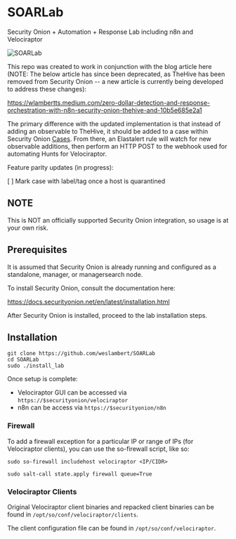 # SOARLab
Security Onion + Automation + Response Lab including n8n and Velociraptor

![SOARLab](https://user-images.githubusercontent.com/16829864/163741754-3d2823fd-6631-42ec-97dd-404397254ad2.png)

This repo was created to work in conjunction with the blog article here (NOTE: The below article has since been deprecated, as TheHive has been removed from Security Onion -- a new article is currently being developed to address these changes): 

https://wlambertts.medium.com/zero-dollar-detection-and-response-orchestration-with-n8n-security-onion-thehive-and-10b5e685e2a1

The primary difference with the updated implementation is that instead of adding an observable to TheHive, it should be added to a case within Security Onion [Cases](https://docs.securityonion.net/en/2.3/cases.html). From there, an Elastalert rule will watch for new observable additions, then perform an HTTP POST to the webhook used for automating Hunts for Velociraptor.

Feature parity updates (in progress):

[ ] Mark case with label/tag once a host is quarantined 

## NOTE 
This is NOT an officially supported Security Onion integration, so usage is at your own risk.

## Prerequisites
It is assumed that Security Onion is already running and configured as a standalone, manager, or managersearch node.  

To install Security Onion, consult the documentation here:

https://docs.securityonion.net/en/latest/installation.html

After Security Onion is installed, proceed to the lab installation steps.

## Installation

```
git clone https://github.com/weslambert/SOARLab
cd SOARLab 
sudo ./install_lab
```

Once setup is complete:

- Velociraptor GUI can be accessed via `https://$securityonion/velociraptor`
- n8n can be access via `https://$securityonion/n8n`

### Firewall 
To add a firewall exception for a particular IP or range of IPs (for Velociraptor clients), you can use the so-firewall script, like so:

`sudo so-firewall includehost velociraptor <IP/CIDR>` 

`sudo salt-call state.apply firewall queue=True`

### Velociraptor Clients
Original Velociraptor client binaries and repacked client binaries can be found in `/opt/so/conf/velociraptor/clients`.

The client configuration file can be found in `/opt/so/conf/velociraptor`.
